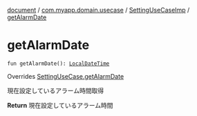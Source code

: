 [document](../../index.md) / [com.myapp.domain.usecase](../index.md) / [SettingUseCaseImp](index.md) / [getAlarmDate](./get-alarm-date.md)

# getAlarmDate

`fun getAlarmDate(): `[`LocalDateTime`](https://developer.android.com/reference/java/time/LocalDateTime.html)

Overrides [SettingUseCase.getAlarmDate](../-setting-use-case/get-alarm-date.md)

現在設定しているアラーム時間取得

**Return**
現在設定しているアラーム時間

